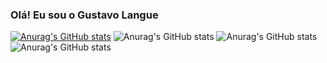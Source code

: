 ### Olá! Eu sou o Gustavo Langue 
[![Anurag's GitHub stats](https://github-readme-stats.vercel.app/api?username=languedev)](https://github.com/languedev/github-readme-stats)
![Anurag's GitHub stats](https://github-readme-stats.vercel.app/api?username=anuraghazra&count_private=true)
![Anurag's GitHub stats](https://github-readme-stats.vercel.app/api?username=anuraghazra&show_icons=true)
![Anurag's GitHub stats](https://github-readme-stats.vercel.app/api?username=anuraghazra&show_icons=true&theme=radical)
